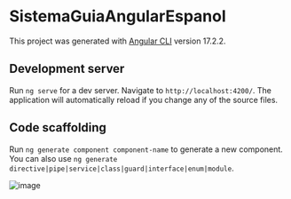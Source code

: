 # SistemaGuiaAngularEspanol

This project was generated with [Angular CLI](https://github.com/angular/angular-cli) version 17.2.2.

## Development server

Run `ng serve` for a dev server. Navigate to `http://localhost:4200/`. The application will automatically reload if you change any of the source files.

## Code scaffolding

Run `ng generate component component-name` to generate a new component. You can also use `ng generate directive|pipe|service|class|guard|interface|enum|module`.

![image](https://github.com/darwtech/SistemaGuiaAngularEspanol/assets/69565311/6c86a07a-1234-49fd-81df-633c63c472e2)

